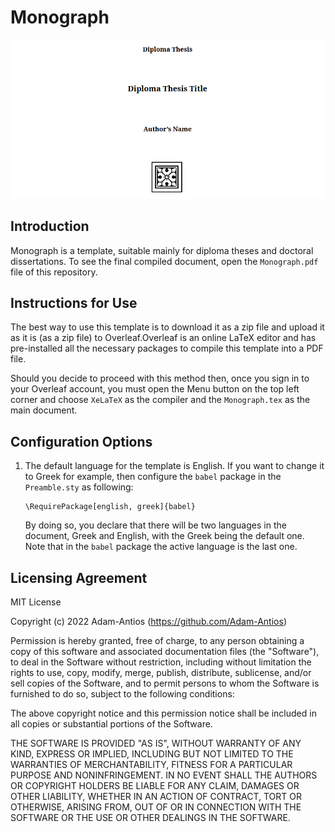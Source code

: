 # Monograph

![](./monograph/Resources/front_page_en.png)

## Introduction

Monograph is a template, suitable mainly for diploma theses and doctoral dissertations.
To see the final compiled document, open the `Monograph.pdf` file of this repository.

## Instructions for Use

The best way to use this template is to download it as a zip file and upload it as it is (as a zip file) to Overleaf.Overleaf is an online LaTeX editor and has pre-installed all the necessary packages to compile this template into a PDF file.

Should you decide to proceed with this method then, once you sign in to your Overleaf account, you must open the Menu button on the top left corner and choose `XeLaTeX` as the compiler and the `Monograph.tex` as the main document.

## Configuration Options

1. The default language for the template is English. If you want to change it to Greek for example, then configure the `babel` package in the `Preamble.sty` as following:

    ```
    \RequirePackage[english, greek]{babel}
    ```

    By doing so, you declare that there will be two languages in the document, Greek and English, with the Greek being the default one. Note that in the `babel` package the active language is the last one.

## Licensing Agreement

MIT License

Copyright (c) 2022 Adam-Antios (https://github.com/Adam-Antios)

Permission is hereby granted, free of charge, to any person obtaining a copy of this software and associated documentation files (the "Software"), to deal in the Software without restriction, including without limitation the rights to use, copy, modify, merge, publish, distribute, sublicense, and/or sell copies of the Software, and to permit persons to whom the Software is furnished to do so, subject to the following conditions:

The above copyright notice and this permission notice shall be included in all copies or substantial portions of the Software.

THE SOFTWARE IS PROVIDED "AS IS", WITHOUT WARRANTY OF ANY KIND, EXPRESS OR IMPLIED, INCLUDING BUT NOT LIMITED TO THE WARRANTIES OF MERCHANTABILITY, FITNESS FOR A PARTICULAR PURPOSE AND NONINFRINGEMENT. IN NO EVENT SHALL THE AUTHORS OR COPYRIGHT HOLDERS BE LIABLE FOR ANY CLAIM, DAMAGES OR OTHER LIABILITY, WHETHER IN AN ACTION OF CONTRACT, TORT OR OTHERWISE, ARISING FROM, OUT OF OR IN CONNECTION WITH THE SOFTWARE OR THE USE OR OTHER DEALINGS IN THE SOFTWARE.

